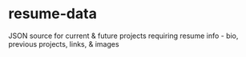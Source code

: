 # resume-data
JSON source for current &amp; future projects requiring resume info - bio, previous projects, links, &amp; images

